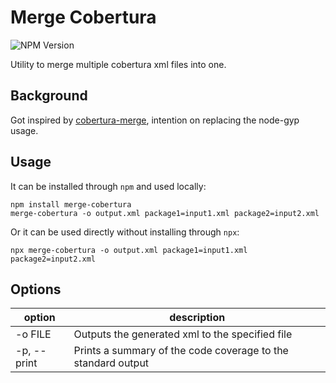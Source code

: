 # Merge Cobertura

![NPM Version](https://img.shields.io/npm/v/merge-cobertura)


Utility to merge multiple cobertura xml files into one.

## Background
Got inspired by [cobertura-merge](https://github.com/borremosch/cobertura-merge), intention on replacing the node-gyp usage.

## Usage

It can be installed through `npm` and used locally:

```
npm install merge-cobertura
merge-cobertura -o output.xml package1=input1.xml package2=input2.xml
```

Or it can be used directly without installing through `npx`:

```
npx merge-cobertura -o output.xml package1=input1.xml package2=input2.xml
```

## Options

| option      | description                                                  |
| ----------- | ------------------------------------------------------------ |
| -o FILE     | Outputs the generated xml to the specified file              |
| -p, --print | Prints a summary of the code coverage to the standard output |
